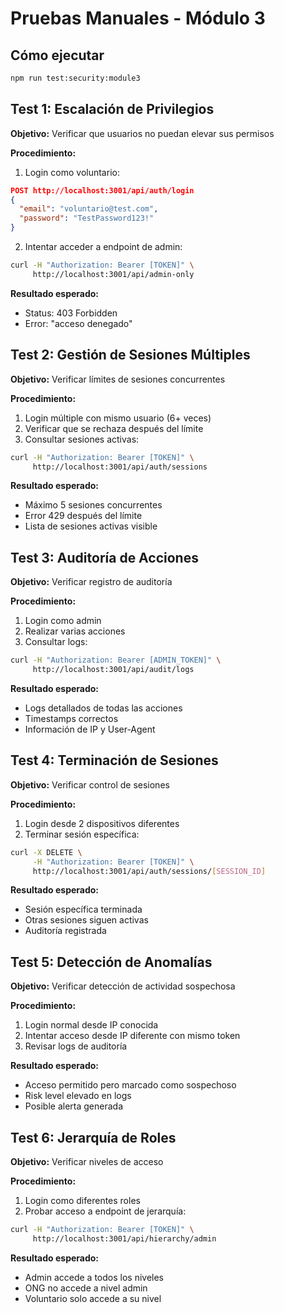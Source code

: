 # Pruebas Manuales - Módulo 3

## Cómo ejecutar
```bash
npm run test:security:module3
```

## Test 1: Escalación de Privilegios
**Objetivo:** Verificar que usuarios no puedan elevar sus permisos

**Procedimiento:**
1. Login como voluntario:
```json
POST http://localhost:3001/api/auth/login
{
  "email": "voluntario@test.com",
  "password": "TestPassword123!"
}
```

2. Intentar acceder a endpoint de admin:
```bash
curl -H "Authorization: Bearer [TOKEN]" \
     http://localhost:3001/api/admin-only
```

**Resultado esperado:**
- Status: 403 Forbidden
- Error: "acceso denegado"

## Test 2: Gestión de Sesiones Múltiples
**Objetivo:** Verificar límites de sesiones concurrentes

**Procedimiento:**
1. Login múltiple con mismo usuario (6+ veces)
2. Verificar que se rechaza después del límite
3. Consultar sesiones activas:
```bash
curl -H "Authorization: Bearer [TOKEN]" \
     http://localhost:3001/api/auth/sessions
```

**Resultado esperado:**
- Máximo 5 sesiones concurrentes
- Error 429 después del límite
- Lista de sesiones activas visible

## Test 3: Auditoría de Acciones
**Objetivo:** Verificar registro de auditoría

**Procedimiento:**
1. Login como admin
2. Realizar varias acciones
3. Consultar logs:
```bash
curl -H "Authorization: Bearer [ADMIN_TOKEN]" \
     http://localhost:3001/api/audit/logs
```

**Resultado esperado:**
- Logs detallados de todas las acciones
- Timestamps correctos
- Información de IP y User-Agent

## Test 4: Terminación de Sesiones
**Objetivo:** Verificar control de sesiones

**Procedimiento:**
1. Login desde 2 dispositivos diferentes
2. Terminar sesión específica:
```bash
curl -X DELETE \
     -H "Authorization: Bearer [TOKEN]" \
     http://localhost:3001/api/auth/sessions/[SESSION_ID]
```

**Resultado esperado:**
- Sesión específica terminada
- Otras sesiones siguen activas
- Auditoría registrada

## Test 5: Detección de Anomalías
**Objetivo:** Verificar detección de actividad sospechosa

**Procedimiento:**
1. Login normal desde IP conocida
2. Intentar acceso desde IP diferente con mismo token
3. Revisar logs de auditoría

**Resultado esperado:**
- Acceso permitido pero marcado como sospechoso
- Risk level elevado en logs
- Posible alerta generada

## Test 6: Jerarquía de Roles
**Objetivo:** Verificar niveles de acceso

**Procedimiento:**
1. Login como diferentes roles
2. Probar acceso a endpoint de jerarquía:
```bash
curl -H "Authorization: Bearer [TOKEN]" \
     http://localhost:3001/api/hierarchy/admin
```

**Resultado esperado:**
- Admin accede a todos los niveles
- ONG no accede a nivel admin
- Voluntario solo accede a su nivel
